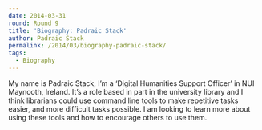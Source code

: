 ```yaml
---
date: 2014-03-31
round: Round 9
title: 'Biography: Padraic Stack'
author: Padraic Stack
permalink: /2014/03/biography-padraic-stack/
tags:
  - Biography
---
```

My name is Padraic Stack, I&#8217;m a &#8216;Digital Humanities Support Officer&#8217; in NUI Maynooth, Ireland. It&#8217;s a role based in part in the university library and I think librarians could use command line tools to make repetitive tasks easier, and more difficult tasks possible. I am looking to learn more about using these tools and how to encourage others to use them.

&nbsp;
